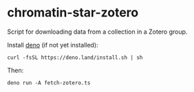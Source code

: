 # chromatin-star-zotero

Script for downloading data from a collection in a Zotero group.

Install [deno](https://docs.deno.com/runtime/getting_started/installation/) (if not yet installed):
```
curl -fsSL https://deno.land/install.sh | sh
```

Then:
```
deno run -A fetch-zotero.ts
```
